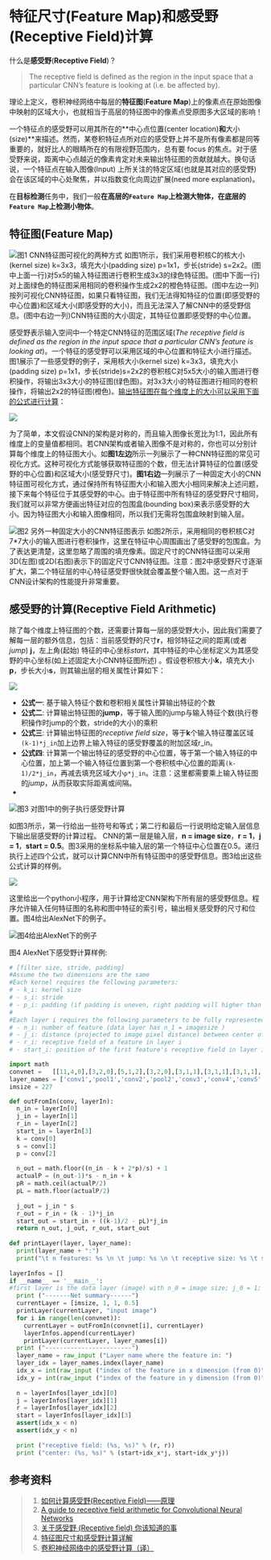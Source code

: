 # 特征尺寸(Feature Map)和感受野(Receptive Field)计算

什么是**感受野**(**Receptive Field**)？
> The receptive field is defined as the region in the input space that a particular CNN’s feature is looking at (i.e. be affected by).

理论上定义，卷积神经网络中每层的**特征图**(**Feature Map**)上的像素点在原始图像中映射的区域大小，也就相当于高层的特征图中的像素点受原图多大区域的影响！

一个特征点的感受野可以用其所在的**中心点位置(center location)**和**大小(size)**来描述。然而，某卷积特征点所对应的感受野上并不是所有像素都是同等重要的，就好比人的眼睛所在的有限视野范围内，总有要 focus 的焦点。对于感受野来说，距离中心点越近的像素肯定对未来输出特征图的贡献就越大。换句话说，一个特征点在输入图像(Input) 上所关注的特定区域(也就是其对应的感受野)会在该区域的中心处聚焦，并以指数变化向周边扩展(need more explanation)。

在**目标检测**任务中，我们一般**在高层的`Feature Map`上检测大物体，在底层的`Feature Map`上检测小物体**。

## 特征图(Feature Map)

<!-- ![图1 CNN特征图可视化的两种方式](feature_map.jpg) -->
![图1 CNN特征图可视化的两种方式](../../img/receptive_field/way1.png)
如图1所示，我们采用卷积核C的核大小(kernel size) k=3x3，填充大小(padding size) p=1x1，步长(stride) s=2x2。(图中上面一行)对5x5的输入特征图进行卷积生成3x3的绿色特征图。(图中下面一行)对上面绿色的特征图采用相同的卷积操作生成2x2的橙色特征图。(图中左边一列)按列可视化CNN特征图，如果只看特征图，我们无法得知特征的位置(即感受野的中心位置)和区域大小(即感受野的大小)，而且无法深入了解CNN中的感受野信息。(图中右边一列)CNN特征图的大小固定，其特征位置即感受野的中心位置。

感受野表示输入空间中一个特定CNN特征的范围区域(*The receptive field is defined as the region in the input space that a particular CNN’s feature is looking at*)。一个特征的感受野可以采用区域的中心位置和特征大小进行描述。图1展示了一些感受野的例子，采用核大小(kernel size) k=3x3，填充大小(padding size) p=1x1，步长(stride)s=2x2的卷积核C对5x5大小的输入图进行卷积操作，将输出3x3大小的特征图(绿色图)。对3x3大小的特征图进行相同的卷积操作，将输出2x2的特征图(橙色)。[输出特征图在每个维度上的大小可以采用下面的公式进行计算](https://arxiv.org/pdf/1603.07285.pdf)：

![](../../img/receptive_field/math1.png)

为了简单，本文假设CNN的架构是对称的，而且输入图像长宽比为1:1，因此所有维度上的变量值都相同。若CNN架构或者输入图像不是对称的，你也可以分别计算每个维度上的特征图大小。如**图1左边**所示一列展示了一种CNN特征图的常见可视化方式。这种可视化方式能够获取特征图的个数，但无法计算特征的位置(感受野的中心位置)和区域大小(感受野尺寸)。**图1右边**一列展示了一种固定大小的CNN特征图可视化方式，通过保持所有特征图大小和输入图大小相同来解决上述问题，接下来每个特征位于其感受野的中心。由于特征图中所有特征的感受野尺寸相同，我们就可以非常方便画出特征对应的包围盒(bounding box)来表示感受野的大小。因为特征图大小和输入图像相同，所以我们无需将包围盒映射到输入层。

<!-- ![图2 另外一种固定大小的CNN特征图表示](feature_map1.png) -->
![图2 另外一种固定大小的CNN特征图表示](../../img/receptive_field/way2.png)
如图2所示，采用相同的卷积核C对7*7大小的输入图进行卷积操作，这里在特征中心周围画出了感受野的包围盒。为了表达更清楚，这里忽略了周围的填充像素。固定尺寸的CNN特征图可以采用3D(左图)或2D(右图)表示下的固定尺寸CNN特征图。注意：图2中感受野尺寸逐渐扩大，第二个特征层的中心特征感受野很快就会覆盖整个输入图。这一点对于CNN设计架构的性能提升非常重要。

## 感受野的计算(Receptive Field Arithmetic)

除了每个维度上特征图的个数，还需要计算每一层的感受野大小，因此我们需要了解每一层的额外信息，包括：当前感受野的尺寸**r**，相邻特征之间的距离(或者*jump*) **j**，左上角(起始) 特征的中心坐标*start*，其中特征的中心坐标定义为其感受野的中心坐标(如上述固定大小CNN特征图所述) 。假设卷积核大小**k**，填充大小**p**，步长大小**s**，则其输出层的相关属性计算如下：

![](../../img/receptive_field/math2.png)

- **公式一**: 基于输入特征个数和卷积相关属性计算输出特征的个数
- **公式二**: 计算输出特征图的**jump**，等于输入图的jump与输入特征个数(执行卷积操作时jump的个数，stride的大小)的乘积
- **公式三**: 计算输出特征图的*receptive field size*，等于**k**个输入特征覆盖区域`(k-1)*j_in`加上边界上输入特征的感受野覆盖的附加区域r_in。
- **公式四**: 计算第一个输出特征的感受野的中心位置，等于第一个输入特征的中心位置，加上第一个输入特征位置到第一个卷积核中心位置的距离`(k-1)/2*j_in`，再减去填充区域大小`p*j_in`。注意：这里都需要乘上输入特征图的*jump*，从而获取实际距离或间隔。
- 
![图3 对图1中的例子执行感受野计算](../../img/receptive_field/receptive_field.png)

如图3所示，第一行给出一些符号和等式；第二行和最后一行说明给定输入层信息下输出层感受野的计算过程。
CNN的第一层是输入层，**n = image size**，**r = 1**，**j = 1**，**start = 0.5**。图3采用的坐标系中输入层的第一个特征中心位置在0.5。递归执行上述四个公式，就可以计算CNN中所有特征图中的感受野信息。图3给出这些公式计算的样例。

![](../../img/receptive_field/result.png)

这里给出一个python小程序，用于计算给定CNN架构下所有层的感受野信息。程序允许输入任何特征图的名称和图中特征的索引号，输出相关感受野的尺寸和位置。图4给出AlexNet下的例子。

![图4给出AlexNet下的例子](../../img/receptive_field/AlexNet.png)

图4 AlexNet下感受野计算样例:
```python
# [filter size, stride, padding]
#Assume the two dimensions are the same
#Each kernel requires the following parameters:
# - k_i: kernel size
# - s_i: stride
# - p_i: padding (if padding is uneven, right padding will higher than left padding; "SAME" option in tensorflow)
# 
#Each layer i requires the following parameters to be fully represented: 
# - n_i: number of feature (data layer has n_1 = imagesize )
# - j_i: distance (projected to image pixel distance) between center of two adjacent features
# - r_i: receptive field of a feature in layer i
# - start_i: position of the first feature's receptive field in layer i (idx start from 0, negative means the center fall into padding)

import math
convnet =   [[11,4,0],[3,2,0],[5,1,2],[3,2,0],[3,1,1],[3,1,1],[3,1,1],[3,2,0],[6,1,0], [1, 1, 0]]
layer_names = ['conv1','pool1','conv2','pool2','conv3','conv4','conv5','pool5','fc6-conv', 'fc7-conv']
imsize = 227

def outFromIn(conv, layerIn):
  n_in = layerIn[0]
  j_in = layerIn[1]
  r_in = layerIn[2]
  start_in = layerIn[3]
  k = conv[0]
  s = conv[1]
  p = conv[2]
  
  n_out = math.floor((n_in - k + 2*p)/s) + 1
  actualP = (n_out-1)*s - n_in + k 
  pR = math.ceil(actualP/2)
  pL = math.floor(actualP/2)
  
  j_out = j_in * s
  r_out = r_in + (k - 1)*j_in
  start_out = start_in + ((k-1)/2 - pL)*j_in
  return n_out, j_out, r_out, start_out
  
def printLayer(layer, layer_name):
  print(layer_name + ":")
  print("\t n features: %s \n \t jump: %s \n \t receptive size: %s \t start: %s " % (layer[0], layer[1], layer[2], layer[3]))
 
layerInfos = []
if __name__ == '__main__':
#first layer is the data layer (image) with n_0 = image size; j_0 = 1; r_0 = 1; and start_0 = 0.5
  print ("-------Net summary------")
  currentLayer = [imsize, 1, 1, 0.5]
  printLayer(currentLayer, "input image")
  for i in range(len(convnet)):
    currentLayer = outFromIn(convnet[i], currentLayer)
    layerInfos.append(currentLayer)
    printLayer(currentLayer, layer_names[i])
  print ("------------------------")
  layer_name = raw_input ("Layer name where the feature in: ")
  layer_idx = layer_names.index(layer_name)
  idx_x = int(raw_input ("index of the feature in x dimension (from 0)"))
  idx_y = int(raw_input ("index of the feature in y dimension (from 0)"))
  
  n = layerInfos[layer_idx][0]
  j = layerInfos[layer_idx][1]
  r = layerInfos[layer_idx][2]
  start = layerInfos[layer_idx][3]
  assert(idx_x < n)
  assert(idx_y < n)
  
  print ("receptive field: (%s, %s)" % (r, r))
  print ("center: (%s, %s)" % (start+idx_x*j, start+idx_y*j))
```

## 参考资料
> 1. [如何计算感受野(Receptive Field)——原理](https://zhuanlan.zhihu.com/p/31004121)
> 2. [A guide to receptive field arithmetic for Convolutional Neural Networks](https://medium.com/mlreview/a-guide-to-receptive-field-arithmetic-for-convolutional-neural-networks-e0f514068807)
> 3. [关于感受野 (Receptive field) 你该知道的事](https://iphysresearch.github.io/posts/receptive_field.html)
> 4. [特征图尺寸和感受野计算详解](https://zhuanlan.zhihu.com/p/56940729)
> 5. [卷积神经网络中的感受野计算（译）](https://zhuanlan.zhihu.com/p/26663577)